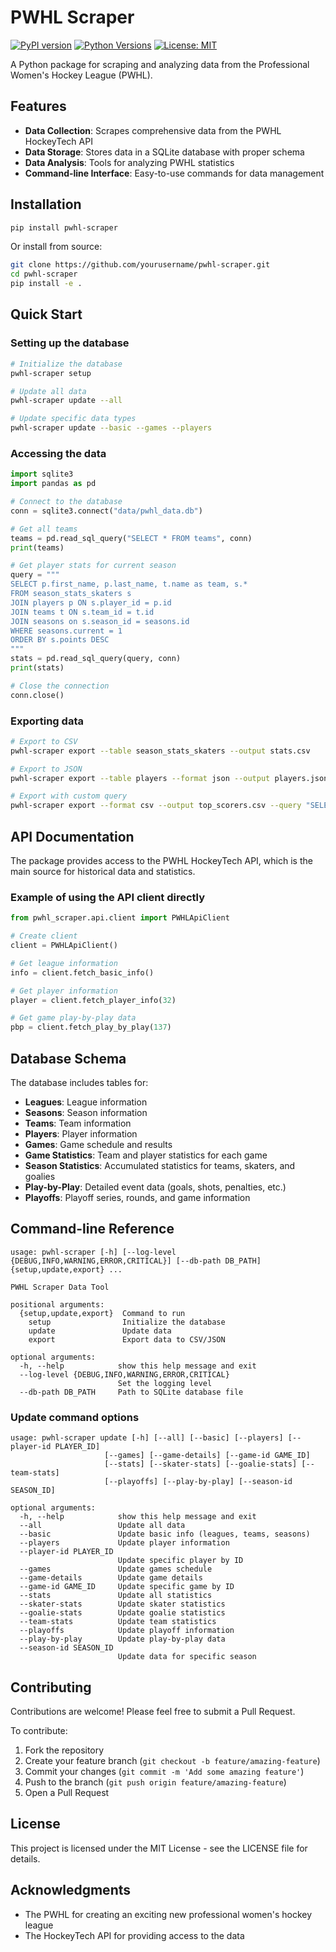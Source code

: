 # PWHL Scraper

[![PyPI version](https://badge.fury.io/py/pwhl-scraper.svg)](https://badge.fury.io/py/pwhl-scraper)
[![Python Versions](https://img.shields.io/pypi/pyversions/pwhl-scraper.svg)](https://pypi.org/project/pwhl-scraper/)
[![License: MIT](https://img.shields.io/badge/License-MIT-yellow.svg)](https://opensource.org/licenses/MIT)

A Python package for scraping and analyzing data from the Professional Women's Hockey League (PWHL).

## Features

- **Data Collection**: Scrapes comprehensive data from the PWHL HockeyTech API
- **Data Storage**: Stores data in a SQLite database with proper schema
- **Data Analysis**: Tools for analyzing PWHL statistics
- **Command-line Interface**: Easy-to-use commands for data management

## Installation

```bash
pip install pwhl-scraper
```

Or install from source:

```bash
git clone https://github.com/yourusername/pwhl-scraper.git
cd pwhl-scraper
pip install -e .
```

## Quick Start

### Setting up the database

```bash
# Initialize the database
pwhl-scraper setup

# Update all data
pwhl-scraper update --all

# Update specific data types
pwhl-scraper update --basic --games --players
```

### Accessing the data

```python
import sqlite3
import pandas as pd

# Connect to the database
conn = sqlite3.connect("data/pwhl_data.db")

# Get all teams
teams = pd.read_sql_query("SELECT * FROM teams", conn)
print(teams)

# Get player stats for current season
query = """
SELECT p.first_name, p.last_name, t.name as team, s.* 
FROM season_stats_skaters s
JOIN players p ON s.player_id = p.id
JOIN teams t ON s.team_id = t.id
JOIN seasons on s.season_id = seasons.id
WHERE seasons.current = 1
ORDER BY s.points DESC
"""
stats = pd.read_sql_query(query, conn)
print(stats)

# Close the connection
conn.close()
```

### Exporting data

```bash
# Export to CSV
pwhl-scraper export --table season_stats_skaters --output stats.csv

# Export to JSON
pwhl-scraper export --table players --format json --output players.json

# Export with custom query
pwhl-scraper export --format csv --output top_scorers.csv --query "SELECT p.first_name, p.last_name, t.name as team, s.goals, s.assists, s.points FROM season_stats_skaters s JOIN players p ON s.player_id = p.id JOIN teams t ON s.team_id = t.id WHERE s.season_id = 5 ORDER BY s.points DESC LIMIT 20"
```

## API Documentation

The package provides access to the PWHL HockeyTech API, which is the main source for historical data and statistics.

### Example of using the API client directly

```python
from pwhl_scraper.api.client import PWHLApiClient

# Create client
client = PWHLApiClient()

# Get league information
info = client.fetch_basic_info()

# Get player information
player = client.fetch_player_info(32)

# Get game play-by-play data
pbp = client.fetch_play_by_play(137)
```

## Database Schema

The database includes tables for:

- **Leagues**: League information
- **Seasons**: Season information
- **Teams**: Team information
- **Players**: Player information
- **Games**: Game schedule and results
- **Game Statistics**: Team and player statistics for each game
- **Season Statistics**: Accumulated statistics for teams, skaters, and goalies
- **Play-by-Play**: Detailed event data (goals, shots, penalties, etc.)
- **Playoffs**: Playoff series, rounds, and game information

## Command-line Reference

```
usage: pwhl-scraper [-h] [--log-level {DEBUG,INFO,WARNING,ERROR,CRITICAL}] [--db-path DB_PATH] {setup,update,export} ...

PWHL Scraper Data Tool

positional arguments:
  {setup,update,export}  Command to run
    setup                Initialize the database
    update               Update data
    export               Export data to CSV/JSON

optional arguments:
  -h, --help            show this help message and exit
  --log-level {DEBUG,INFO,WARNING,ERROR,CRITICAL}
                        Set the logging level
  --db-path DB_PATH     Path to SQLite database file
```

### Update command options

```
usage: pwhl-scraper update [-h] [--all] [--basic] [--players] [--player-id PLAYER_ID]
                     [--games] [--game-details] [--game-id GAME_ID]
                     [--stats] [--skater-stats] [--goalie-stats] [--team-stats]
                     [--playoffs] [--play-by-play] [--season-id SEASON_ID]

optional arguments:
  -h, --help            show this help message and exit
  --all                 Update all data
  --basic               Update basic info (leagues, teams, seasons)
  --players             Update player information
  --player-id PLAYER_ID
                        Update specific player by ID
  --games               Update games schedule
  --game-details        Update game details
  --game-id GAME_ID     Update specific game by ID
  --stats               Update all statistics
  --skater-stats        Update skater statistics
  --goalie-stats        Update goalie statistics
  --team-stats          Update team statistics
  --playoffs            Update playoff information
  --play-by-play        Update play-by-play data
  --season-id SEASON_ID
                        Update data for specific season
```

## Contributing

Contributions are welcome! Please feel free to submit a Pull Request.

To contribute:

1. Fork the repository
2. Create your feature branch (`git checkout -b feature/amazing-feature`)
3. Commit your changes (`git commit -m 'Add some amazing feature'`)
4. Push to the branch (`git push origin feature/amazing-feature`)
5. Open a Pull Request

## License

This project is licensed under the MIT License - see the LICENSE file for details.

## Acknowledgments

- The PWHL for creating an exciting new professional women's hockey league
- The HockeyTech API for providing access to the data

